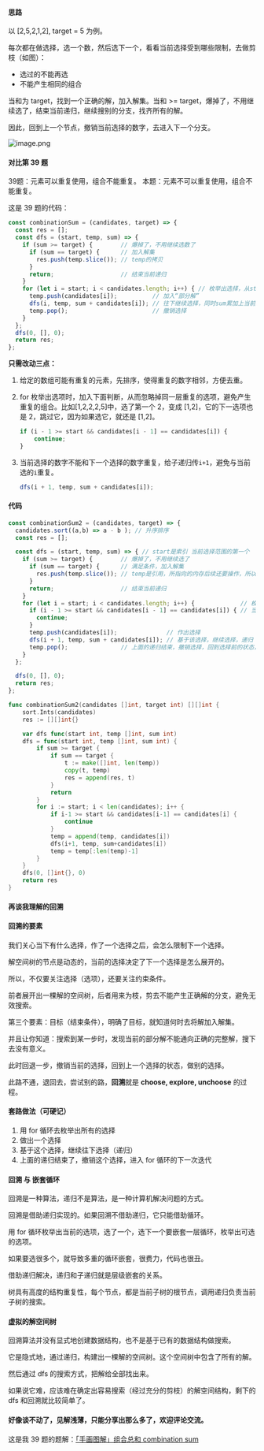 #### 思路
以 [2,5,2,1,2], target = 5 为例。

每次都在做选择，选一个数，然后选下一个，看看当前选择受到哪些限制，去做剪枝（如图）：
- 选过的不能再选
- 不能产生相同的组合

当和为 target，找到一个正确的解，加入解集。当和 >= target，爆掉了，不用继续选了，结束当前递归，继续搜别的分支，找齐所有的解。

因此，回到上一个节点，撤销当前选择的数字，去进入下一个分支。

![image.png](https://pic.leetcode-cn.com/1599737152-dKAqlo-image.png)
#### 对比第 39 题
39题：元素可以重复使用，组合不能重复。
本题：元素不可以重复使用，组合不能重复。

这是 39 题的代码：
```js
const combinationSum = (candidates, target) => {
  const res = [];
  const dfs = (start, temp, sum) => {
    if (sum >= target) {        // 爆掉了，不用继续选数了
      if (sum == target) {      // 加入解集
        res.push(temp.slice()); // temp的拷贝
      }
      return;                   // 结束当前递归
    }
    for (let i = start; i < candidates.length; i++) { // 枚举出选择，从start开始
      temp.push(candidates[i]);          // 加入“部分解”
      dfs(i, temp, sum + candidates[i]); // 往下继续选择，同时sum累加上当前数字
      temp.pop();                        // 撤销选择
    }
  };
  dfs(0, [], 0);
  return res;
};
```
**只需改动三点：**
1. 给定的数组可能有重复的元素，先排序，使得重复的数字相邻，方便去重。

2. for 枚举出选项时，加入下面判断，从而忽略掉同一层重复的选项，避免产生重复的组合。比如[1,2,2,2,5]中，选了第一个 2，变成 [1,2]，它的下一选项也是 2，跳过它，因为如果选它，就还是 [1,2]。

    ```js
    if (i - 1 >= start && candidates[i - 1] == candidates[i]) {
        continue;
    }
    ```
3. 当前选择的数字不能和下一个选择的数字重复，给子递归传`i+1`，避免与当前选的`i`重复。
  
    ```js
    dfs(i + 1, temp, sum + candidates[i]);
    ```


#### 代码

```javascript []
const combinationSum2 = (candidates, target) => {
  candidates.sort((a,b) => a - b ); // 升序排序
  const res = [];

  const dfs = (start, temp, sum) => { // start是索引 当前选择范围的第一个
    if (sum >= target) {        // 爆掉了，不用继续选了
      if (sum == target) {      // 满足条件，加入解集
        res.push(temp.slice()); // temp是引用，所指向的内存后续还要操作，所以拷贝一份
      }
      return;                   // 结束当前递归
    }
    for (let i = start; i < candidates.length; i++) {             // 枚举出当前的选择
      if (i - 1 >= start && candidates[i - 1] == candidates[i]) { // 当前选项和左邻选项一样，跳过
        continue;
      }
      temp.push(candidates[i]);              // 作出选择
      dfs(i + 1, temp, sum + candidates[i]); // 基于该选择，继续选择，递归
      temp.pop();               // 上面的递归结束，撤销选择，回到选择前的状态，切入另一分支
    }
  };

  dfs(0, [], 0);
  return res;
};
```
```go []
func combinationSum2(candidates []int, target int) [][]int {
	sort.Ints(candidates)
	res := [][]int{}

	var dfs func(start int, temp []int, sum int)
	dfs = func(start int, temp []int, sum int) {
		if sum >= target {
			if sum == target {
				t := make([]int, len(temp))
				copy(t, temp)
				res = append(res, t)
			}
			return
		}
		for i := start; i < len(candidates); i++ {
			if i-1 >= start && candidates[i-1] == candidates[i] {
				continue
			}
			temp = append(temp, candidates[i])
			dfs(i+1, temp, sum+candidates[i])
			temp = temp[:len(temp)-1]
		}
	}
	dfs(0, []int{}, 0)
	return res
}

```

#### 再谈我理解的回溯
#### 回溯的要素

我们关心当下有什么选择，作了一个选择之后，会怎么限制下一个选择。

解空间树的节点是动态的，当前的选择决定了下一个选择是怎么展开的。

所以，不仅要关注选择（选项），还要关注约束条件。

前者展开出一棵解的空间树，后者用来为枝，剪去不能产生正确解的分支，避免无效搜索。

第三个要素：目标（结束条件），明确了目标，就知道何时去将解加入解集。

并且让你知道：搜索到某一步时，发现当前的部分解不能通向正确的完整解，搜下去没有意义。

此时回退一步，撤销当前的选择，回到上一个选择的状态，做别的选择。

此路不通，退回去，尝试别的路，**回溯**就是 **choose, explore, unchoose** 的过程。

#### 套路做法（可硬记）
1. 用 for 循环去枚举出所有的选择
2. 做出一个选择
3. 基于这个选择，继续往下选择（递归）
4. 上面的递归结束了，撤销这个选择，进入 for 循环的下一次迭代


#### 回溯 与 嵌套循环
回溯是一种算法，递归不是算法，是一种计算机解决问题的方式。

回溯是借助递归实现的。如果回溯不借助递归，它只能借助循环。

用 for 循环枚举出当前的选项，选了一个，选下一个要嵌套一层循环，枚举出可选的选项。

如果要选很多个，就导致多重的循环嵌套，很费力，代码也很丑。

借助递归解决，递归和子递归就是层级嵌套的关系。

树具有高度的结构重复性，每个节点，都是当前子树的根节点，调用递归负责当前子树的搜索。

#### 虚拟的解空间树

回溯算法并没有显式地创建数据结构，也不是基于已有的数据结构做搜索。

它是隐式地，通过递归，构建出一棵解的空间树。这个空间树中包含了所有的解。

然后通过 dfs 的搜索方式，把解给全部找出来。

如果说它难，应该难在确定出容易搜索（经过充分的剪枝）的解空间结构，剩下的 dfs 和回溯就比较简单了。

#### 好像谈不动了，见解浅薄，只能分享出那么多了，欢迎评论交流。

这是我 39 题的题解：[「手画图解」组合总和 combination sum](https://leetcode-cn.com/problems/combination-sum/solution/shou-hua-tu-jie-zu-he-zong-he-combination-sum-by-x/)


 